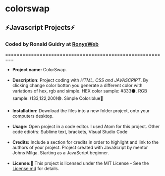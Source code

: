 # colorswap

<h2>⚡Javascript Projects⚡</h2>
<h3>Coded by Ronald Guidry at <a href="https://www.ronysweb.com/">RonysWeb</a></h3>
=========================================================

<ul>
 <li><strong>Project name:</strong> ColorSwap.</li><br>

 <li><strong>Description:</strong> Project coding with <em>HTML, CSS and JAVASCRIPT</em>. By clicking change color botton you generate a different color with variations of hex, rgb and simple. HEX color sample: #333⚫. RGB sample: (133,122,200)🟣. Simple Color:blue🔵</li><br>

 <li><strong>Installation:</strong> Download the files into a new folder project, onto your computers desktop.</li><br>

 <li><strong>Usage:</strong> Open project in a code editor. I used Atom for this project. Other code ediotrs: Sublime text, brackets, Visual Studio Code</li><br>

 <li><strong>Credits:</strong> Include a section for credits in order to highlight and link to the authors of your project. Project created with JavaScript by mentor Johns Milga. Starting as a JavaScript beginner.</li><br>

 <li><strong>License:📄</strong> This project is licensed under the MIT License - See the <a href="https://github.com/Ronysweb/colorswap/blob/main/License.md">License.md</a> for details.</li>
</ul>
